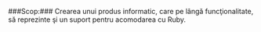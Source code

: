 ###Scop:###
Crearea unui produs informatic, care pe lângă funcţionalitate, să reprezinte şi un suport pentru acomodarea cu Ruby.

